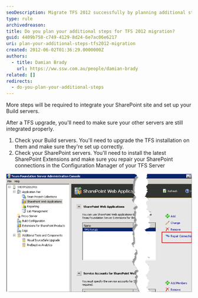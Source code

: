 ```yaml
---
seoDescription: Migrate TFS 2012 successfully by planning additional steps to integrate SharePoint sites and set up Build servers.
type: rule
archivedreason:
title: Do you plan your additional steps for TFS 2012 migration?
guid: 4409b758-c749-4129-8d24-6e7ac06e6217
uri: plan-your-additional-steps-tfs2012-migration
created: 2012-06-02T01:36:29.0000000Z
authors:
  - title: Damian Brady
    url: https://ww.ssw.com.au/people/damian-brady
related: []
redirects:
  - do-you-plan-your-additional-steps
---
```


More steps will be required to integrate your SharePoint site and set up your Build servers.

<!--endintro-->

After a TFS upgrade, you'll need to make sure your other servers are still integrated properly.

1. Check your Build servers. You'll need to upgrade the TFS installation on them and make sure they're set up correctly.
2. Check your SharePoint servers. You'll need to install the latest SharePoint Extensions and make sure you repair your SharePoint connections in the Configuration Manager of your TFS Server

![](sharepoint_repair.png)
